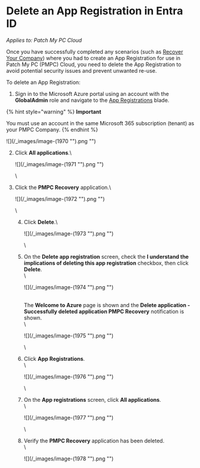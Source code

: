 # Delete an App Registration in Entra ID

_Applies to: Patch My PC Cloud_

Once you have successfully completed any scenarios (such as [Recover Your Company](../../cloud-administration/manage-your-cloud-company/recover-your-cloud-company.md)) where you had to create an App Registration for use in Patch My PC (PMPC) Cloud, you need to delete the App Registration to avoid potential security issues and prevent unwanted re-use.

To delete an App Registration:

1. Sign in to the Microsoft Azure portal using an account with the **GlobalAdmin** role and navigate to the [App Registrations](https://portal.azure.com/#view/Microsoft_AAD_RegisteredApps/ApplicationsListBlade) blade.

{% hint style="warning" %}
**Important**

You must use an account in the same Microsoft 365 subscription (tenant) as your PMPC Company.
{% endhint %}

![](/_images/image-(1970 "").png "")

2.  Click **All applications**.\


    ![](/_images/image-(1971 "").png "")

    \

3.  Click the **PMPC Recovery** application.\


    ![](/_images/image-(1972 "").png "")

    \


    4.  Click **Delete**.\


        ![](/_images/image-(1973 "").png "")

        \

    5.  On the **Delete app registration** screen, check the **I understand the implications of deleting this app registration** checkbox, then click **Delete**.\
        \


        ![](/_images/image-(1974 "").png "")

        \
        The **Welcome to Azure** page is shown and the **Delete application - Successfully deleted application PMPC Recovery** notification is shown.\
        \


        ![](/_images/image-(1975 "").png "")

        \

    6.  Click **App Registrations**.\
        \


        ![](/_images/image-(1976 "").png "")

        \

    7.  On the **App registrations** screen, click **All applications**.\
        \


        ![](/_images/image-(1977 "").png "")

        \

    8.  Verify the **PMPC Recovery** application has been deleted.\
        \


        ![](/_images/image-(1978 "").png "")
